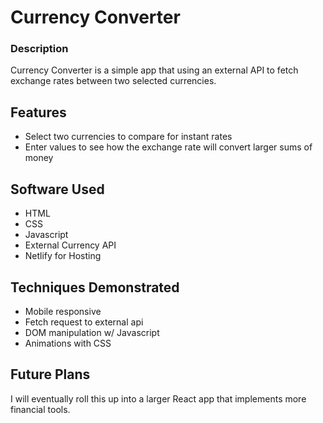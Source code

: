 # Currency Converter

### Description

Currency Converter is a simple app that using an external API to fetch exchange rates between two selected currencies.

## Features

- Select two currencies to compare for instant rates
- Enter values to see how the exchange rate will convert larger sums of money

## Software Used

- HTML
- CSS
- Javascript
- External Currency API
- Netlify for Hosting

## Techniques Demonstrated

- Mobile responsive
- Fetch request to external api
- DOM manipulation w/ Javascript
- Animations with CSS

## Future Plans

I will eventually roll this up into a larger React app that implements more financial tools.
